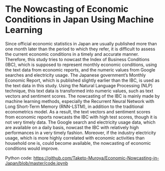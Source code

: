 # The Nowcasting of Economic Conditions in Japan Using Machine Learning

Since official economic statistics in Japan are usually published more than one month later than the period to which they refer, it is difficult to assess the current economic conditions in a timely and accurate manner. Therefore, this study tries to nowcast the Index of Business Conditions (IBC), which is supposed to represent monthly economic conditions, using the text data from economic reports, and the numeric values from Google searches and electricity usage. The Japanese government’s Monthly Economic Report, which is published slightly earlier than the IBC, is used as the text data in this study. Using the Natural Language Processing (NLP) technique, this text data is transformed into numeric values, such as text vectors and sentiment scores. The nowcasting of the IBC is mainly made by machine learning methods, especially the Recurrent Neural Network with Long Short-Term Memory (RNN-LSTM), in addition to the traditional econometrics model. As a result, the text vectors and sentiment scores from economic reports nowcasts the IBC with high test scores, though it is not very timely data. The Google search and electricity usage data, which are available on a daily basis, nowcast the IBC with relatively high performances in a very timely fashion. Moreover, if the industry electricity usage, which is more highly correlated with economic activities than household one is, could become available, the nowcasting of economic conditions would improve.

Python code: https://github.com/Taketo-Muroya/Economic-Nowcasting-in-Japan/blob/master/code.ipynb

